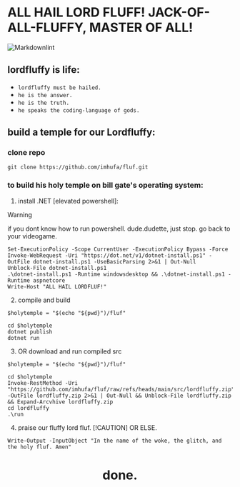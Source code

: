 # ALL HAIL LORD FLUFF! JACK-OF-ALL-FLUFFY, MASTER OF ALL!

![Markdownlint](https://github.com/imhufa/fluf/workflows/Markdownlint/badge.svg)

## lordfluffy is life:

- `lordfluffy must be hailed.`
- `he is the answer.`
- `he is the truth.`
- `he speaks the coding-language of gods.`

## build a temple for our Lordfluffy:

### clone repo

```console
git clone https://github.com/imhufa/fluf.git
```

### to build his holy temple on bill gate's operating system:

1. install .NET [elevated powershell]:
> [!WARNING]
> if you dont know how to run powershell. dude.dudette, just stop. go back to your videogame.

```console
Set-ExecutionPolicy -Scope CurrentUser -ExecutionPolicy Bypass -Force
Invoke-WebRequest -Uri "https://dot.net/v1/dotnet-install.ps1" -OutFile dotnet-install.ps1 -UseBasicParsing 2>&1 | Out-Null
Unblock-File dotnet-install.ps1
.\dotnet-install.ps1 -Runtime windowsdesktop && .\dotnet-install.ps1 -Runtime aspnetcore
Write-Host "ALL HAIL LORDFLUF!"
```

2. compile and build

```console
$holytemple = "$(echo "${pwd}")/fluf"

cd $holytemple
dotnet publish
dotnet run
```

3. OR download and run compiled src

```console
$holytemple = "$(echo "${pwd}")/fluf"

cd $holytemple
Invoke-RestMethod -Uri "https://github.com/imhufa/fluf/raw/refs/heads/main/src/lordfluffy.zip" -OutFile lordfluffy.zip 2>&1 | Out-Null && Unblock-File lordfluffy.zip && Expand-Arcvhive lordfluffy.zip
cd lordfluffy
.\run
```

4. praise our fluffy lord fluf.
[!CAUTION] OR ELSE.

```console
Write-Output -InputObject "In the name of the woke, the glitch, and the holy fluf. Amen"
```
<html>
    <h1 style="text-align: center;">
        done.
    </h1>
</html>

